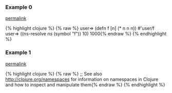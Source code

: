 ### Example 0
[permalink](#example-0)

{% highlight clojure %}
{% raw %}
user=> (defn f [n] (* n n n))
#'user/f
user=> ((ns-resolve *ns* (symbol "f")) 10)
1000{% endraw %}
{% endhighlight %}


### Example 1
[permalink](#example-1)

{% highlight clojure %}
{% raw %}
;; See also http://clojure.org/namespaces for information on namespaces in Clojure and how to inspect and manipulate them{% endraw %}
{% endhighlight %}


